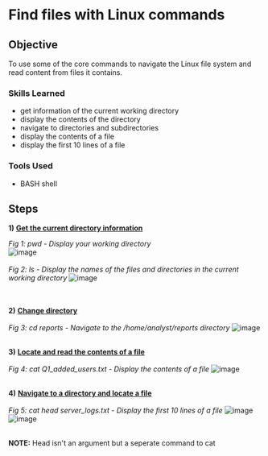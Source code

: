 # Find files with Linux commands

## Objective

To use some of the core commands to navigate the Linux file system and read content from files it contains.

### Skills Learned

- get information of the current working directory
- display the contents of the directory
- navigate to directories and subdirectories 
- display the contents of a file
- display the first 10 lines of a file

### Tools Used

- BASH shell

## Steps

**1)** **<ins>Get the current directory information</ins>**  

*Fig 1: pwd - Display your working directory*  
![image](https://github.com/RyenHY/Linux/assets/161639514/046542a9-06a3-4297-9266-f254da91bad0)
<br/><br/>
*Fig 2: ls - Display the names of the files and directories in the current working directory*
![image](https://github.com/RyenHY/Linux/assets/161639514/6f6beb59-1c9b-4f0f-bfc3-b7a4775f9b61)  
<br/><br/>


**2)** **<ins>Change directory</ins>**  
<br/>
*Fig 3: cd reports - Navigate to the /home/analyst/reports directory* 
![image](https://github.com/RyenHY/Linux/assets/161639514/f24e66ae-df2e-4b03-bba1-d14fcffee960)
<br/><br/>

**3)** **<ins>Locate and read the contents of a file</ins>**  
<br/>
*Fig 4: cat Q1_added_users.txt - Display the contents of a file* 
![image](https://github.com/RyenHY/Linux/assets/161639514/3d57e553-59b2-4edb-a7a0-c1bfcc488925)
<br/><br/>

**4)** **<ins>Navigate to a directory and locate a file</ins>**  
<br/>
*Fig 5: cat head server_logs.txt - Display the first 10 lines of a file* 
![image](https://github.com/RyenHY/Linux/assets/161639514/d0706670-8930-456f-842a-5a29465809a6)
![image](https://github.com/RyenHY/Linux/assets/161639514/b150257b-7e26-4771-8ff1-1858f5d6520b)
<br/><br/>

**NOTE:** Head isn't an argument but a seperate command to cat
